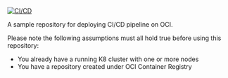 [![CI/CD](https://github.com/fourfridays/kubernetes-sample-app/actions/workflows/cicd.yaml/badge.svg?event=push)](https://github.com/fourfridays/kubernetes-sample-app/actions/workflows/cicd.yaml)

A sample repository for deploying CI/CD pipeline on OCI.

Please note the following assumptions must all hold true before using this repository:
- You already have a running K8 cluster with one or more nodes
- You have a repository created under OCI Container Registry